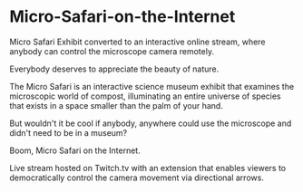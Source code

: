 # Micro-Safari-on-the-Internet
Micro Safari Exhibit converted to an interactive online stream, where anybody can control the microscope camera remotely.

Everybody deserves to appreciate the beauty of nature.

The Micro Safari is an interactive science museum exhibit that examines the microscopic world of compost,
illuminating an entire universe of species that exists in a space smaller than the palm of your hand.

But wouldn't it be cool if anybody, anywhere could use the microscope and didn't need to be in a museum?

Boom, Micro Safari on the Internet. 

Live stream hosted on Twitch.tv with an extension that enables viewers to democratically control the camera movement via directional arrows.
